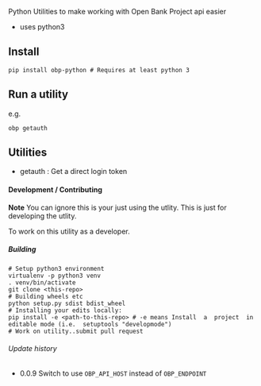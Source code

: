 Python Utilities to make working with Open Bank Project api easier

- uses python3

## Install

```
pip install obp-python # Requires at least python 3
```

## Run a utility

e.g.
```
obp getauth
```

## Utilities

- getauth : Get a direct login token


#### Development / Contributing
**Note** You can ignore this is your just using the utlity. This is 
just for developing the utlity.

To work on this utility as a developer. 
##### Building 

```
# Setup python3 environment
virtualenv -p python3 venv
. venv/bin/activate
git clone <this-repo>
# Building wheels etc
python setup.py sdist bdist_wheel
# Installing your edits locally:
pip install -e <path-to-this-repo> # -e means Install  a  project  in editable mode (i.e.  setuptools "developmode")
# Work on utility..submit pull request 

```
###### Update history

- 0.0.9
Switch to use `OBP_API_HOST` instead of `OBP_ENDPOINT`
